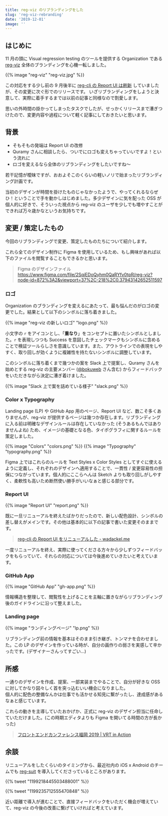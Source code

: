 ```yaml
---
title: reg-viz のリブランディングをした
slug: 'reg-viz-rebranding'
date: '2019-12-01'
image: ''
---
```


## はじめに

11 月の頭に Visual regression testing のツールを提供する Organization である [reg-viz](https://github.com/reg-viz) 全体のブランディングを心機一転しました。

{{% image "reg-viz" "reg-viz.jpg" %}}

この対応をする少し前の 9 月後半に [reg-cli の Report UI は刷新](https://blog.wadackel.me/2019/reg-suit-report-ui/) していましたが、その変更に次ぐ形でのリリースです。
いざリブランディングをしようと決意して、実際に着手するまでは以前の記事と同様なので割愛します。

思いの外時間の掛かってしまったタスクでしたが、せっかくリリースまで漕ぎつけたので、変更内容や過程について軽く記事にしておきたいと思います。

## 背景

- そもそもの発端は Report UI の改修
- Quramy さんに相談したら、ついでにロゴも変えちゃっていいですよ！という流れに
- ロゴを変えるなら全体のリブランディングをしたいですね〜

若干記憶が曖昧ですが、おおよそこのくらいの軽いノリで始まったリブランディング計画です。

当初のデザインが時間を掛けたものじゃなかったようで、やってくれるならぜひ！ということで手を動かしはじめました。多少デザインに気を配った OSS が個人的に好きで、そういった視点から reg-viz のユーザを少しでも増やすことができれば万々歳かなというお気持ちです。

## 変更 / 策定したもの

今回のリブランディングで変更、策定したものたちについて紹介します。

これら全てのデザイン制作に Figma を使用しているため、もし興味があれば以下のファイルを閲覧することもできるかと思います。

> Figma のデザインファイル  
> https://www.figma.com/file/2SqjEDoQyhm0QaRYfv0tpR/reg-viz?node-id=872%3A2&viewport=37%2C-218%2C0.37943142652511597

### ロゴ

Organization のブランディングを変えるにあたって、最も悩んだのがロゴの変更でした。結果として以下のシンボルに落ち着きました。

{{% image "reg-viz の新しいロゴ" "logo.png" %}}

小文字の `r` をアイコンとし、「**重なり**」をコンセプトに置いたシンボルとしました。`r` を表現しつつも Success を意図したチェックマークもシンボルに含めることで検証ツールらしさを意識しています。また、アウトラインでの表現をしやすく、取り回しが効くように複雑性を持たないシンボルに調整しています。

このシンボルに落ち着くまで幾つかの案を Slack 上で提案し、Quramy さんを始めとする reg-viz の主要メンバー ([@bokuweb](https://twitter.com/bokuweb17) さん含む) からフィードバックをいただきながら決定に漕ぎ着けました。

{{% image "Slack 上で案を詰めている様子" "slack.png" %}}

### Color x Typography

Landing page (LP) や GitHub App 用のページ、Report UI など、数こそ多くありませんが、reg-viz が提供するページは幾つか存在します。リブランディングに入る前は明確なデザインルールは存在していなかった (そうあるもんではありませんよね) ため、イメージの基礎となる色、タイポグラフィに関するルールを策定しました。

{{% image "Colors" "colors.png" %}}
{{% image "Typography" "typography.png" %}}

Figma 上ではこれらのルールを Text Styles x Color Styles としてすぐに使えるように定義し、それぞれのデザインへ適用することで、一貫性 / 変更容易性の担保につながっています。個人的にここらへんは Sketch よりも取り回しがしやすく、柔軟性も高いため断然使い勝手がいいなぁと感じる部分です。

### Report UI

{{% image "Report UI" "report.png" %}}

既に一旦リニューアルを終えたばかりだったので、新しい配色設計、シンボルの差し替えがメインです。その他は基本的に以下の記事で書いた変更そのままです。

> [reg-cli の Report UI をリニューアルした - wadackel.me](https://blog.wadackel.me/2019/reg-suit-report-ui/)

一度リニューアルを終え、実際に使ってくださる方々から少しずつフィードバックをもらっていて、それらの対応については今後進めていきたいと考えています。

### GitHub App

{{% image "GitHub App" "gh-app.png" %}}

情報構造を整理して、閲覧性を上げることを主軸に置きながらリブランディング後のガイドラインに沿って整えました。

### Landing page

{{% image "ランディングページ" "lp.png" %}}

リブランディング前の情報を基本はそのまま引き継ぎ、トンマナを合わせました。この LP のデザインを作っている時が、自分の画作りの弱さを実感して辛かったです。(デザイナーさんってすごい...)

## 所感

一通りのデザインを作成、提案、一部実装までやることで、自分が好きな OSS に対してかなり図々しく首を突っ込むいい機会になりました。  
個人的に配色の整備なんかは仕事でも活かせる知見に繋がったし、達成感があるなぁと感じています。

これらの動きを主導していたおかげか、正式に reg-viz のデザイン担当に任命していただけました。(この時期エディタよりも Figma を開いてる時間の方が長かった)

> [フロントエンドカンファレンス福岡 2019 | VRT in Action](https://speakerdeck.com/quramy/vrt-in-action?slide=41)

## 余談

リニューアルをしたくらいのタイミングから、最近社内の iOS x Android のチームでも [reg-suit](https://github.com/reg-viz/reg-suit) を導入してくださっているところがあります。

{{% tweet "1199218445503488001" %}}

{{% tweet "1199235712555470848" %}}

近い距離で導入が進むことで、直接フィードバックをいただく機会が増えていて、reg-viz の今後の改善に繋げていければと考えています。
